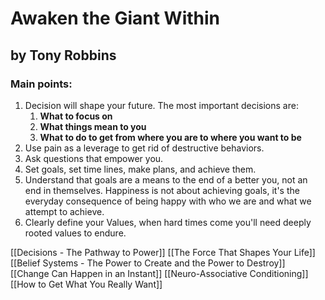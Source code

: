 # Awaken the Giant Within

## by Tony Robbins


### Main points:

1. Decision will shape your future. The most important decisions are:
	1. **What to focus on**
	2. **What things mean to you**
	3. **What to do to get from where you are to where you want to be**
2.  Use pain as a leverage to get rid of destructive behaviors.  
3.  Ask questions that empower you.  
4. Set goals, set time lines, make plans, and achieve them.  
5. Understand that goals are a means to the end of a better you, not an end in themselves. Happiness is not about achieving goals, it's the everyday consequence of being happy with who we are and what we attempt to achieve.  
6. Clearly define your Values, when hard times come you'll need deeply rooted values to endure.  

 [[Decisions -  The Pathway to Power]]
 [[The Force That Shapes Your Life]]
 [[Belief Systems - The Power to Create and the Power to Destroy]]
 [[Change Can Happen in an Instant]]
 [[Neuro-Associative Conditioning]]
 [[How to Get What You Really Want]]






